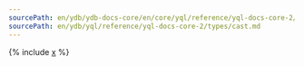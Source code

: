 ```yaml
---
sourcePath: en/ydb/ydb-docs-core/en/core/yql/reference/yql-docs-core-2/types/cast.md
sourcePath: en/ydb/yql/reference/yql-docs-core-2/types/cast.md
---
```



{% include [x](_includes/cast.md) %}
